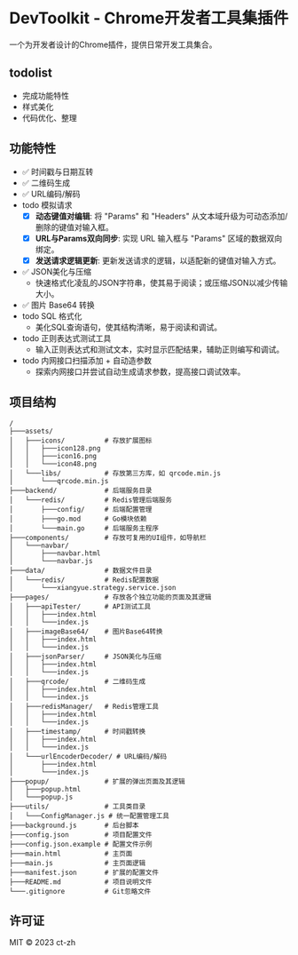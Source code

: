 # DevToolkit - Chrome开发者工具集插件

一个为开发者设计的Chrome插件，提供日常开发工具集合。

## todolist
- 完成功能特性
- 样式美化
- 代码优化、整理

## 功能特性
- ✅ 时间戳与日期互转
- ✅ 二维码生成
- ✅ URL编码/解码
- todo 模拟请求
  - [x] **动态键值对编辑**: 将 "Params" 和 "Headers" 从文本域升级为可动态添加/删除的键值对输入框。
  - [x] **URL与Params双向同步**: 实现 URL 输入框与 "Params" 区域的数据双向绑定。
  - [x] **发送请求逻辑更新**: 更新发送请求的逻辑，以适配新的键值对输入方式。
- ✅ JSON美化与压缩
  - 快速格式化凌乱的JSON字符串，使其易于阅读；或压缩JSON以减少传输大小。
- ✅ 图片 Base64 转换
- todo SQL 格式化
  - 美化SQL查询语句，使其结构清晰，易于阅读和调试。
- todo 正则表达式测试工具
  - 输入正则表达式和测试文本，实时显示匹配结果，辅助正则编写和调试。
- todo 内网接口扫描添加 + 自动造参数
  - 探索内网接口并尝试自动生成请求参数，提高接口调试效率。


## 项目结构
```
/
├───assets/
│   ├───icons/          # 存放扩展图标
│   │   ├───icon128.png
│   │   ├───icon16.png
│   │   └───icon48.png
│   └───libs/           # 存放第三方库，如 qrcode.min.js
│       └───qrcode.min.js
├───backend/            # 后端服务目录
│   └───redis/          # Redis管理后端服务
│       ├───config/     # 后端配置管理
│       ├───go.mod      # Go模块依赖
│       └───main.go     # 后端服务主程序
├───components/         # 存放可复用的UI组件，如导航栏
│   └───navbar/
│       ├───navbar.html
│       └───navbar.js
├───data/               # 数据文件目录
│   └───redis/          # Redis配置数据
│       └───xiangyue.strategy.service.json
├───pages/              # 存放各个独立功能的页面及其逻辑
│   ├───apiTester/      # API测试工具
│   │   ├───index.html
│   │   └───index.js
│   ├───imageBase64/    # 图片Base64转换
│   │   ├───index.html
│   │   └───index.js
│   ├───jsonParser/     # JSON美化与压缩
│   │   ├───index.html
│   │   └───index.js
│   ├───qrcode/         # 二维码生成
│   │   ├───index.html
│   │   └───index.js
│   ├───redisManager/   # Redis管理工具
│   │   ├───index.html
│   │   └───index.js
│   ├───timestamp/      # 时间戳转换
│   │   ├───index.html
│   │   └───index.js
│   └───urlEncoderDecoder/ # URL编码/解码
│       ├───index.html
│       └───index.js
├───popup/              # 扩展的弹出页面及其逻辑
│   ├───popup.html
│   └───popup.js
├───utils/              # 工具类目录
│   └───ConfigManager.js # 统一配置管理工具
├───background.js       # 后台脚本
├───config.json         # 项目配置文件
├───config.json.example # 配置文件示例
├───main.html           # 主页面
├───main.js             # 主页面逻辑
├───manifest.json       # 扩展的配置文件
├───README.md           # 项目说明文件
└───.gitignore          # Git忽略文件
```

## 许可证
MIT © 2023 ct-zh
